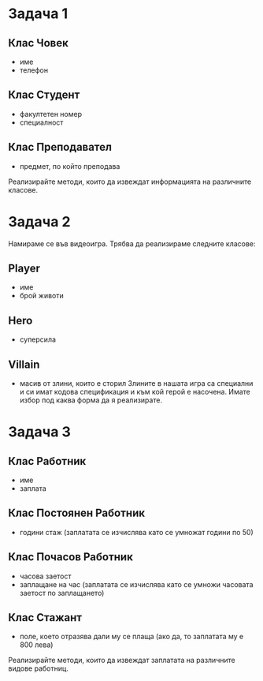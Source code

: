 # Задача 1
## Клас Човек
- име
- телефон
## Клас Студент
- факултетен номер
- специалност
## Клас Преподавател
- предмет, по който преподава

Реализирайте методи, които да извеждат информацията на различните класове.


# Задача 2
Намираме се във видеоигра. Трябва да реализираме следните класове:
## Player
- име
- брой животи
## Hero
- суперсила
## Villain
- масив от злини, които е сторил
Злините в нашата игра са специални и си имат кодова спецификация и към кой герой е насочена. Имате избор под каква форма да я реализирате.


# Задача 3
## Клас Работник
- име
- заплата
## Клас Постоянен Работник
- години стаж (заплатата се изчислява като се умножат години по 50)
## Клас Почасов Работник
- часова заетост
- заплащане на час (заплатата се изчислява като се умножи часовата заетост по заплащането)
## Клас Стажант
- поле, което отразява дали му се плаща (ако да, то заплатата му е 800 лева)

Реализирайте методи, които да извеждат заплатата на различните видове работниц.
